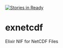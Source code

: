[![Stories in Ready](https://badge.waffle.io/dokie/exnetcdf.png?label=ready&title=Ready)](https://waffle.io/dokie/exnetcdf)
# exnetcdf
Elixir NIF for NetCDF Files

